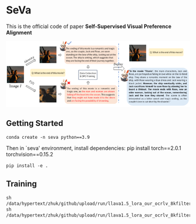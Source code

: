 # SeVa
This is the official code of paper **Self-Supervised Visual Preference Alignment**

![method](seva/utils/method.png)


## Getting Started
```
conda create -n seva python==3.9
```
Then in `seva' environment, install dependencies:
pip install torch==2.0.1 torchvision==0.15.2

```
pip install -e .
```

## Training
```
sh /data/hypertext/zhuk/github/upload/run/llava1.5_lora_our_ocrlv_8kfilter_diffu500_textvga_8kfilter_diffu500_r1024_a2048.sh
sh /data/hypertext/zhuk/github/upload/run/llava1.5_lora_our_ocrlv_8kfilter4k_diffu800_textvga_8kfilter6k_diffu800_r1024_a2048.sh
```
